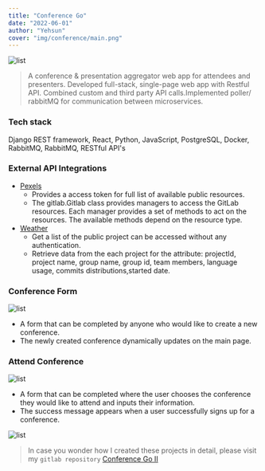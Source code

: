 ```yaml
---
title: "Conference Go"
date: "2022-06-01"
author: "Yehsun"
cover: "img/conference/main.png"
---
```

![list](/img/conference/mainContinued.png)


 > A conference & presentation aggregator web app for attendees and presenters. Developed full-stack, single-page web app with Restful API. Combined custom and third party API calls.Implemented poller/ rabbitMQ for communication between microservices.

 ### Tech stack
  Django REST framework, React, Python, JavaScript, PostgreSQL, Docker, RabbitMQ, RabbitMQ, RESTful API's

### External API Integrations
* [Pexels](https://python-gitlab.readthedocs.io/en/stable/api-usage.html)
   - Provides a access token for full list of available public resources.
   - The gitlab.Gitlab class provides managers to access the GitLab resources. Each manager provides a set of methods to act on the resources. The available methods depend on the resource type.
* [Weather ](https://docs.gitlab.com/ee/api/projects.html)
    - Get a list of the public project can be accessed without any authentication.
    - Retrieve data from the each project for the attribute: projectId, project name, group name, group id, team members, language usage, commits distributions,started date. 

### Conference Form
![list](/img/conference/createConference.png)
  - A form that can be completed by anyone who would like to create a new conference.
  - The newly created conference dynamically updates on the main page.

### Attend Conference
![list](/img/conference/attend.png)
  - A form that can be completed where the user chooses the conference they would like to attend and inputs their information. 
  - The success message appears when a user successfully signs up for a conference.

![list](/img/conference/success.png)


> In case you wonder how I created these projects in detail, please visit my `gitlab repository` [ Conference Go II](https://gitlab.com/yehsunkang/conference-go-ii)